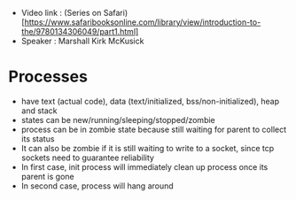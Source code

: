* Video link : (Series on Safari) [https://www.safaribooksonline.com/library/view/introduction-to-the/9780134306049/part1.html]
* Speaker : Marshall Kirk McKusick

# Processes
* have text (actual code), data (text/initialized, bss/non-initialized), heap and stack
* states can be new/running/sleeping/stopped/zombie
* process can be in zombie state because still waiting for parent to collect its status
* It can also be zombie if it is still waiting to write to a socket, since tcp sockets need to guarantee reliability
* In first case, init process will immediately clean up process once its parent is gone
* In second case, process will hang around
